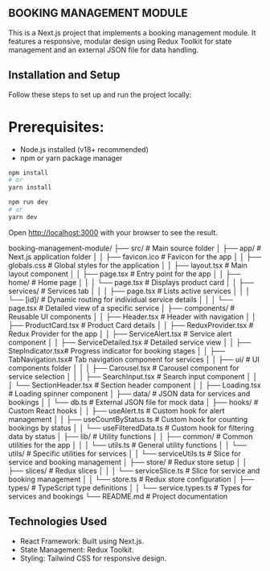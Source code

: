 ## BOOKING MANAGEMENT MODULE
This is a Next.js project that implements a booking management module. It features a responsive, modular design using Redux Toolkit for state management and an external JSON file for data handling.

## Installation and Setup
Follow these steps to set up and run the project locally:

# Prerequisites:
* Node.js installed (v18+ recommended)
* npm or yarn package manager

```bash
npm install
# or
yarn install

npm run dev
# or
yarn dev
```

Open [http://localhost:3000](http://localhost:3000) with your browser to see the result.


booking-management-module/
├── src/                     # Main source folder
│   ├── app/                 # Next.js application folder
│   │   ├── favicon.ico      # Favicon for the app
│   │   ├── globals.css      # Global styles for the application
│   │   ├── layout.tsx       # Main layout component
│   │   ├── page.tsx         # Entry point for the app
│   │   ├── home/            # Home page
│   │   │   └── page.tsx     # Displays product card
│   │   ├── services/        # Services tab
│   │   │   ├── page.tsx     # Lists active services
│   │   │   └── [id]/        # Dynamic routing for individual service details
│   │   │       └── page.tsx # Detailed view of a specific service
│   ├── components/          # Reusable UI components
│   │   ├── Header.tsx       # Header with navigation
│   │   ├── ProductCard.tsx  # Product Card details
│   │   ├── ReduxProvider.tsx  # Redux Provider for the app
│   │   ├── ServiceAlert.tsx  # Service alert component
│   │   ├── ServiceDetailed.tsx  # Detailed service view
│   │   ├── StepIndicator.tsx# Progress indicator for booking stages
│   │   ├── TabNavigation.tsx# Tab navigation component for services
│   │   ├── ui/              # UI components folder
│   │   │   ├── Carousel.tsx # Carousel component for service selection
│   │   │   ├── SearchInput.tsx  # Search input component
│   │   │   └── SectionHeader.tsx  # Section header component
│   │   ├── Loading.tsx      # Loading spinner component
│   ├── data/                # JSON data for services and bookings
│   │   └── db.ts            # External JSON file for mock data
│   ├── hooks/               # Custom React hooks
│   │   ├── useAlert.ts      # Custom hook for alert management
│   │   ├── useCountByStatus.ts # Custom hook for counting bookings by status
│   │   └── useFilteredData.ts  # Custom hook for filtering data by status
│   ├── lib/                 # Utility functions
│   │   ├── common/          # Common utilities for the app
│   │   │   └── utils.ts     # General utility functions
│   │   └── utils/           # Specific utilities for services
│   │       └── serviceUtils.ts # Slice for service and booking management
│   ├── store/               # Redux store setup
│   │   ├── slices/          # Redux slices
│   │   │   └── serviceSlice.ts # Slice for service and booking management
│   │   └── store.ts         # Redux store configuration
│   ├── types/               # TypeScript type definitions
│   │   └── service.types.ts # Types for services and bookings
└── README.md                # Project documentation


## Technologies Used
* React Framework: Built using Next.js.
* State Management: Redux Toolkit.
* Styling: Tailwind CSS for responsive design.
